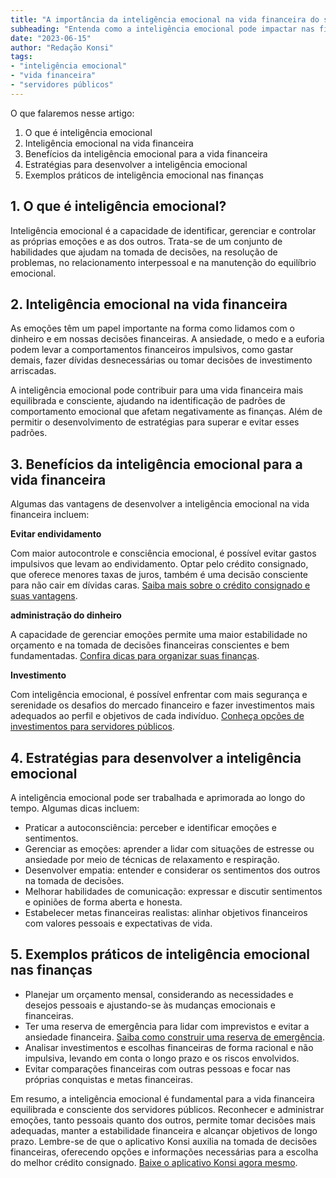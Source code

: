 ```yaml
---
title: "A importância da inteligência emocional na vida financeira do servidor público"
subheading: "Entenda como a inteligência emocional pode impactar nas finanças pessoais dos servidores públicos"
date: "2023-06-15"
author: "Redação Konsi"
tags:
- "inteligência emocional"
- "vida financeira"
- "servidores públicos"
---
```


O que falaremos nesse artigo:

1. O que é inteligência emocional
2. Inteligência emocional na vida financeira
3. Benefícios da inteligência emocional para a vida financeira
4. Estratégias para desenvolver a inteligência emocional
5. Exemplos práticos de inteligência emocional nas finanças

## 1. O que é inteligência emocional?

Inteligência emocional é a capacidade de identificar, gerenciar e controlar as próprias emoções e as dos outros. Trata-se de um conjunto de habilidades que ajudam na tomada de decisões, na resolução de problemas, no relacionamento interpessoal e na manutenção do equilíbrio emocional.

## 2. Inteligência emocional na vida financeira

As emoções têm um papel importante na forma como lidamos com o dinheiro e em nossas decisões financeiras. A ansiedade, o medo e a euforia podem levar a comportamentos financeiros impulsivos, como gastar demais, fazer dívidas desnecessárias ou tomar decisões de investimento arriscadas.

A inteligência emocional pode contribuir para uma vida financeira mais equilibrada e consciente, ajudando na identificação de padrões de comportamento emocional que afetam negativamente as finanças. Além de permitir o desenvolvimento de estratégias para superar e evitar esses padrões.

## 3. Benefícios da inteligência emocional para a vida financeira

Algumas das vantagens de desenvolver a inteligência emocional na vida financeira incluem:

**Evitar endividamento**

Com maior autocontrole e consciência emocional, é possível evitar gastos impulsivos que levam ao endividamento. Optar pelo crédito consignado, que oferece menores taxas de juros, também é uma decisão consciente para não cair em dívidas caras. [Saiba mais sobre o crédito consignado e suas vantagens](5-motivos-para-escolher-o-credito-consignado-publico.md).

**administração do dinheiro**

A capacidade de gerenciar emoções permite uma maior estabilidade no orçamento e na tomada de decisões financeiras conscientes e bem fundamentadas. [Confira dicas para organizar suas finanças](5-passos-para-organizar-suas-financas-e-evitar-endividamento.md).

**Investimento**

Com inteligência emocional, é possível enfrentar com mais segurança e serenidade os desafios do mercado financeiro e fazer investimentos mais adequados ao perfil e objetivos de cada indivíduo. [Conheça opções de investimentos para servidores públicos](investimentos-a-curto-prazo-para-servidores-pblicos-opes-seguras-e-rentveis.md).

## 4. Estratégias para desenvolver a inteligência emocional

A inteligência emocional pode ser trabalhada e aprimorada ao longo do tempo. Algumas dicas incluem:

- Praticar a autoconsciência: perceber e identificar emoções e sentimentos.
- Gerenciar as emoções: aprender a lidar com situações de estresse ou ansiedade por meio de técnicas de relaxamento e respiração.
- Desenvolver empatia: entender e considerar os sentimentos dos outros na tomada de decisões.
- Melhorar habilidades de comunicação: expressar e discutir sentimentos e opiniões de forma aberta e honesta.
- Estabelecer metas financeiras realistas: alinhar objetivos financeiros com valores pessoais e expectativas de vida.

## 5. Exemplos práticos de inteligência emocional nas finanças

- Planejar um orçamento mensal, considerando as necessidades e desejos pessoais e ajustando-se às mudanças emocionais e financeiras.
- Ter uma reserva de emergência para lidar com imprevistos e evitar a ansiedade financeira. [Saiba como construir uma reserva de emergência](a-importncia-da-reserva-de-emergncia-e-como-constru-la-com-inteligncia-financeira.md).
- Analisar investimentos e escolhas financeiras de forma racional e não impulsiva, levando em conta o longo prazo e os riscos envolvidos.
- Evitar comparações financeiras com outras pessoas e focar nas próprias conquistas e metas financeiras.

Em resumo, a inteligência emocional é fundamental para a vida financeira equilibrada e consciente dos servidores públicos. Reconhecer e administrar emoções, tanto pessoais quanto dos outros, permite tomar decisões mais adequadas, manter a estabilidade financeira e alcançar objetivos de longo prazo. Lembre-se de que o aplicativo Konsi auxilia na tomada de decisões financeiras, oferecendo opções e informações necessárias para a escolha do melhor crédito consignado. [Baixe o aplicativo Konsi agora mesmo](https://www.konsi.com.br/download-app).